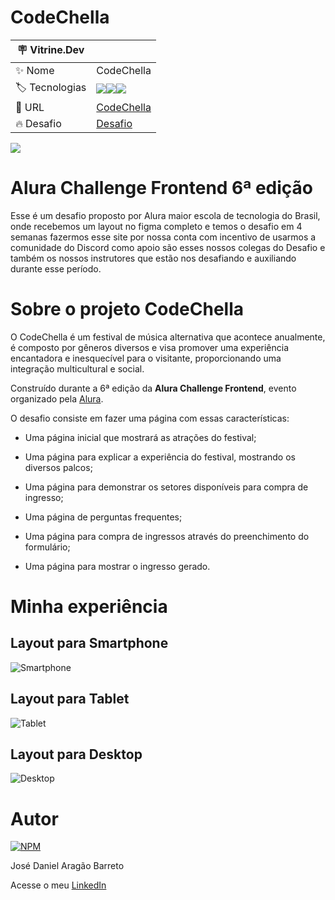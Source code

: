 # CodeChella

| :placard: Vitrine.Dev |     |
| -------------  | --- |
| :sparkles: Nome        | CodeChella
| :label: Tecnologias | <img src="https://img.shields.io/badge/HTML5-E34F26?style=for-the-badge&logo=html5&logoColor=white"><img src="https://img.shields.io/badge/CSS3-1572B6?style=for-the-badge&logo=css3&logoColor=white"><img src="https://img.shields.io/badge/JavaScript-F7DF1E?style=for-the-badge&logo=javascript&logoColor=black">
| :rocket: URL         | [CodeChella](https://danielbarret0.github.io/codeChella/)
| :fire: Desafio     | [Desafio](https://www.alura.com.br/challenges/front-end-6/semana-01-conheca-codechella?utm_source=ActiveCampaign&utm_medium=email&utm_content=%5BChallenge+Front-End%5D+Primeiro+desafio+liberado+%F0%9F%94%93&utm_campaign=%5BCHALLENGE%5D%28Front-end+6a+ed+%29+E-mail+avisando+libera%C3%A7%C3%A3o+da+aula+01++%2B+convite+live+codando+ao+vivo&vgo_ee=npauGZXM23MjvTJnNzYgvORYGrzm7gAYzytzCQBqAYM%3D)

<!-- Inserir imagem com a #vitrinedev ao final do link -->
![](#vitrinedev)


# Alura Challenge Frontend 6ª edição

Esse é um desafio proposto por Alura maior escola de tecnologia do Brasil, onde recebemos um layout no figma completo e temos o desafio em 4 semanas fazermos esse site por nossa conta com incentivo de usarmos a comunidade do Discord como apoio são esses nossos colegas do Desafio e também os nossos instrutores que estão nos desafiando e auxiliando durante esse período.

# Sobre o projeto CodeChella

O CodeChella é um festival de música alternativa que acontece anualmente, é composto por gêneros diversos e visa promover uma experiência encantadora e inesquecível para o visitante, proporcionando uma integração multicultural e social.

Construído durante a 6ª edição da **Alura Challenge Frontend**, evento organizado pela [Alura](https://www.alura.com.br/).

O desafio consiste em fazer uma página com essas características:

- Uma página inicial que mostrará as atrações do festival;

- Uma página para explicar a experiência do festival, mostrando os diversos palcos;

- Uma página para demonstrar os setores disponíveis para compra de ingresso;

- Uma página de perguntas frequentes;

- Uma página para compra de ingressos através do preenchimento do formulário;

- Uma página para mostrar o ingresso gerado.

# Minha experiência

## Layout para Smartphone 
![Smartphone]()

## Layout para Tablet
![Tablet]()

## Layout para Desktop
![Desktop]()

# Autor

[![NPM](https://img.shields.io/npm/l/react)](https://github.com/DanielBarret0/codeChella/blob/main/LICENSE.md)

José Daniel Aragão Barreto

Acesse o meu [LinkedIn](https://www.linkedin.com/in/daniel-barreto-1b763216a/)
